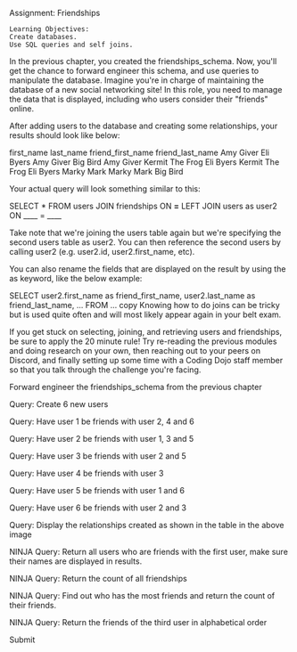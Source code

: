 Assignment: Friendships

	Learning Objectives:
	Create databases.
	Use SQL queries and self joins.

In the previous chapter, you created the friendships_schema. Now, you'll get the chance to forward engineer this schema, and use queries to manipulate the database. Imagine you're in charge of maintaining the database of a new social networking site! In this role, you need to manage the data that is displayed, including who users consider their "friends" online.



After adding users to the database and creating some relationships, your results should look like below:

first_name	last_name	friend_first_name	friend_last_name
Amy	Giver	Eli	Byers
Amy	Giver	Big	Bird
Amy	Giver	Kermit	The Frog
Eli	Byers	Kermit	The Frog
Eli 	Byers	Marky	Mark
Marky 	Mark	Big	Bird

Your actual query will look something similar to this:

SELECT * FROM users 
JOIN friendships ON ____=____ 
LEFT JOIN users as user2 ON ____ = ____



Take note that we're joining the users table again but we're specifying the second users table as user2.  You can then reference the second users by calling user2 (e.g. user2.id, user2.first_name, etc).  

You can also rename the fields that are displayed on the result by using the as keyword, like the below example:   

SELECT user2.first_name as friend_first_name, user2.last_name as friend_last_name, ...  FROM ...
copy
Knowing how to do joins can be tricky but is used quite often and will most likely appear again in your belt exam.



If you get stuck on selecting, joining, and retrieving users and friendships, be sure to apply the 20 minute rule! Try re-reading the previous modules and doing research on your own, then reaching out to your peers on Discord, and finally setting up some time with a Coding Dojo staff member so that you talk through the challenge you're facing.

Forward engineer the friendships_schema from the previous chapter

Query: Create 6 new users

Query: Have user 1 be friends with user 2, 4 and 6

Query: Have user 2 be friends with user 1, 3 and 5

Query: Have user 3 be friends with user 2 and 5

Query: Have user 4 be friends with user 3

Query: Have user 5 be friends with user 1 and 6

Query: Have user 6 be friends with user 2 and 3

Query: Display the relationships created as shown in the table in the above image

NINJA Query: Return all users who are friends with the first user, make sure their names are displayed in results.

NINJA Query: Return the count of all friendships

NINJA Query: Find out who has the most friends and return the count of their friends.

NINJA Query: Return the friends of the third user in alphabetical order

Submit